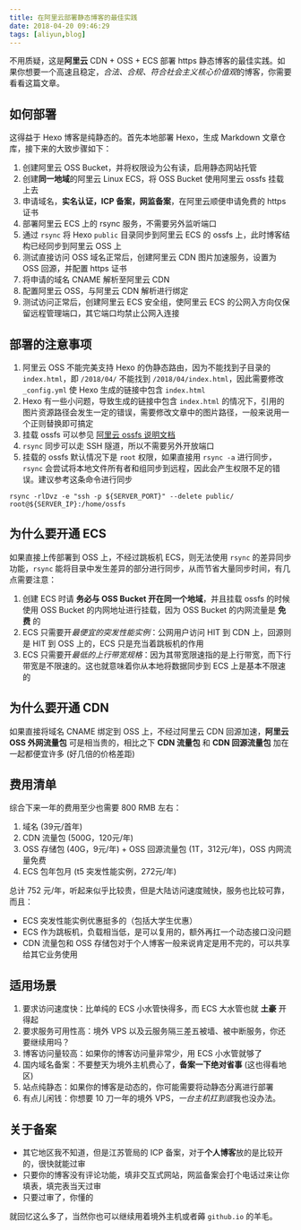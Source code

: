 ```yaml
---
title: 在阿里云部署静态博客的最佳实践
date: 2018-04-20 09:46:29
tags: [aliyun,blog]
---
```



不用质疑，这是**阿里云** CDN + OSS + ECS 部署 https 静态博客的最佳实践。如果你想要一个高速且稳定，*合法、合规、符合社会主义核心价值观*的博客，你需要看看这篇文章。


## 如何部署

这得益于 Hexo 博客是纯静态的。首先本地部署 Hexo，生成 Markdown 文章仓库，接下来的大致步骤如下：

1. 创建阿里云 OSS Bucket，并将权限设为公有读，启用静态网站托管
2. 创建**同一地域**的阿里云 Linux ECS，将 OSS Bucket 使用阿里云 ossfs 挂载上去
3. 申请域名，**实名认证，ICP 备案，网监备案**，在阿里云顺便申请免费的 https 证书
4. 部署阿里云 ECS 上的 rsync 服务，不需要另外监听端口
5. 通过 `rsync` 将 Hexo `public` 目录同步到阿里云 ECS 的 ossfs 上，此时博客结构已经同步到阿里云 OSS 上
6. 测试直接访问 OSS 域名正常后，创建阿里云 CDN 图片加速服务，设置为 OSS 回源，并配置 https 证书
7. 将申请的域名 CNAME 解析至阿里云 CDN
8. 配置阿里云 OSS，与阿里云 CDN 解析进行绑定
9. 测试访问正常后，创建阿里云 ECS 安全组，使阿里云 ECS 的公网入方向仅保留远程管理端口，其它端口均禁止公网入连接


## 部署的注意事项

1. 阿里云 OSS 不能完美支持 Hexo 的伪静态路由，因为不能找到子目录的 `index.html`，即 `/2018/04/` 不能找到 `/2018/04/index.html`，因此需要修改 `_config.yml` 使 Hexo 生成的链接中包含 `index.html`
2. Hexo 有一些小问题，导致生成的链接中包含 `index.html` 的情况下，引用的图片资源路径会发生一定的错误，需要修改文章中的图片路径，一般来说用一个正则替换即可搞定
3. 挂载 ossfs 可以参见 [阿里云 ossfs 说明文档](https://help.aliyun.com/document_detail/32196.html)
4. `rsync` 同步可以走 SSH 隧道，所以不需要另外开放端口
5. 挂载的 ossfs 默认情况下是 `root` 权限，如果直接用 `rsync -a` 进行同步，`rsync` 会尝试将本地文件所有者和组同步到远程，因此会产生权限不足的错误。建议参考这条命令进行同步

```shell
rsync -rlDvz -e "ssh -p ${SERVER_PORT}" --delete public/ root@${SERVER_IP}:/home/ossfs
```


## 为什么要开通 ECS

如果直接上传部署到 OSS 上，不经过跳板机 ECS，则无法使用 `rsync` 的差异同步功能，`rsync` 能将目录中发生差异的部分进行同步，从而节省大量同步时间，有几点需要注意：

1. 创建 ECS 时请 **务必与 OSS Bucket 开在同一个地域**，并且挂载 ossfs 的时候使用 OSS Bucket 的内网地址进行挂载，因为 OSS Bucket 的内网流量是 **免费** 的
2. ECS 只需要开*最便宜的突发性能实例*：公网用户访问 HIT 到 CDN 上，回源则是 HIT 到 OSS 上的，ECS 只是充当着跳板机的作用
3. ECS 只需要开*最低的上行带宽规格*：因为其带宽限速指的是上行带宽，而下行带宽是不限速的。这也就意味着你从本地将数据同步到 ECS 上是基本不限速的


## 为什么要开通 CDN

如果直接将域名 CNAME 绑定到 OSS 上，不经过阿里云 CDN 回源加速，**阿里云 OSS 外网流量包** 可是相当贵的，相比之下 **CDN 流量包** 和 **CDN 回源流量包** 加在一起都便宜许多 (好几倍的价格差距)


## 费用清单

综合下来一年的费用至少也需要 800 RMB 左右：

1. 域名 (39元/首年)
2. CDN 流量包 (500G，120元/年)
3. OSS 存储包 (40G，9元/年) + OSS 回源流量包 (1T，312元/年)，OSS 内网流量免费
4. ECS 包年包月 (t5 突发性能实例，272元/年)

总计 752 元/年，听起来似乎比较贵，但是大陆访问速度贼快，服务也比较可靠，而且：

- ECS 突发性能实例优惠挺多的（包括大学生优惠）
- ECS 作为跳板机，负载相当低，是可以复用的，额外再扛一个动态接口没问题
- CDN 流量包和 OSS 存储包对于个人博客一般来说肯定是用不完的，可以共享给其它业务使用


## 适用场景

1. 要求访问速度快：比单纯的 ECS 小水管快得多，而 ECS 大水管也就 **土豪** 开得起
2. 要求服务可用性高：境外 VPS 以及云服务隔三差五被墙、被中断服务，你还要继续用吗？
3. 博客访问量较高：如果你的博客访问量非常少，用 ECS 小水管就够了
4. 国内域名备案：不要整天为境外主机费心了，**备案一下绝对省事** (这也得看地区)
5. 站点纯静态：如果你的博客是动态的，你可能需要将动静态分离进行部署
6. 有点儿闲钱：你想要 10 刀一年的境外 VPS，*一台主机扛到底*我也没办法。


## 关于备案

- 其它地区我不知道，但是江苏管局的 ICP 备案，对于**个人博客**放的是比较开的，很快就能过审
- 只要你的博客没有评论功能，填非交互式网站，网监备案会打个电话过来让你填表，填完表当天过审
- 只要过审了，你懂的


就回忆这么多了，当然你也可以继续用着境外主机或者薅 `github.io` 的羊毛。

